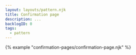 ```yaml
---
layout: layouts/pattern.njk
title: Confirmation page
description: ...
backlogID: 0
tags:
  - pattern
---
```


{% example "confirmation-pages/confirmation-page.njk" %}